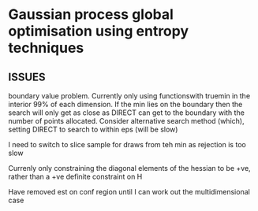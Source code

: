 <h1>Gaussian process global optimisation using entropy techniques</h1>

<h2>ISSUES</h2>

<p>boundary value problem. Currently only using functionswith truemin in the interior 99% of each dimension. If the min lies
on the boundary then the search will only get as close as DIRECT can get to the boundary with the number of points allocated.
Consider alternative search method (which), setting DIRECT to search to within eps (will be slow)</p>

<p>I need to switch to slice sample for draws from teh min as rejection is too slow</p>

<p>Currenly only constraining the diagonal elements of the hessian to be +ve, rather than a +ve definite constraint on H</p>

<p>Have removed est on conf region until I can work out the multidimensional case</p>